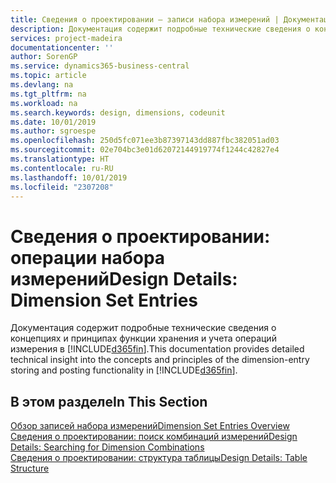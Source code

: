 ```yaml
---
title: Сведения о проектировании — записи набора измерений | Документация Майкрософт
description: Документация содержит подробные технические сведения о концепциях и принципах, используемых для перегруппировки функции хранения и учета операций измерения.
services: project-madeira
documentationcenter: ''
author: SorenGP
ms.service: dynamics365-business-central
ms.topic: article
ms.devlang: na
ms.tgt_pltfrm: na
ms.workload: na
ms.search.keywords: design, dimensions, codeunit
ms.date: 10/01/2019
ms.author: sgroespe
ms.openlocfilehash: 250d5fc071ee3b87397143dd887fbc382051ad03
ms.sourcegitcommit: 02e704bc3e01d62072144919774f1244c42827e4
ms.translationtype: HT
ms.contentlocale: ru-RU
ms.lasthandoff: 10/01/2019
ms.locfileid: "2307208"
---
```

# <a name="design-details-dimension-set-entries"></a><span data-ttu-id="db7e1-103">Сведения о проектировании: операции набора измерений</span><span class="sxs-lookup"><span data-stu-id="db7e1-103">Design Details: Dimension Set Entries</span></span>
<span data-ttu-id="db7e1-104">Документация содержит подробные технические сведения о концепциях и принципах функции хранения и учета операций измерения в [!INCLUDE[d365fin](includes/d365fin_md.md)].</span><span class="sxs-lookup"><span data-stu-id="db7e1-104">This documentation provides detailed technical insight into the concepts and principles of the dimension-entry storing and posting functionality in [!INCLUDE[d365fin](includes/d365fin_md.md)].</span></span>

## <a name="in-this-section"></a><span data-ttu-id="db7e1-105">В этом разделе</span><span class="sxs-lookup"><span data-stu-id="db7e1-105">In This Section</span></span>  
[<span data-ttu-id="db7e1-106">Обзор записей набора измерений</span><span class="sxs-lookup"><span data-stu-id="db7e1-106">Dimension Set Entries Overview</span></span>](design-details-dimension-set-entries-overview.md)  
[<span data-ttu-id="db7e1-107">Сведения о проектировании: поиск комбинаций измерений</span><span class="sxs-lookup"><span data-stu-id="db7e1-107">Design Details: Searching for Dimension Combinations</span></span>](design-details-searching-for-dimension-combinations.md)  
[<span data-ttu-id="db7e1-108">Сведения о проектировании: структура таблицы</span><span class="sxs-lookup"><span data-stu-id="db7e1-108">Design Details: Table Structure</span></span>](design-details-table-structure.md)  
